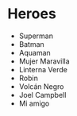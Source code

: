 # Heroes

* Superman
* Batman
* Aquaman
* Mujer Maravilla
* Linterna Verde
* Robin
* Volcán Negro
* Joel Campbell
* Mi amigo
